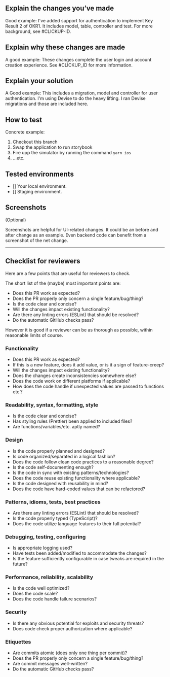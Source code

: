 ## Explain the changes you’ve made

Good example:
I've added support for authentication to implement Key Result 2 of OKR1. It includes
model, table, controller and test. For more background, see #CLICKUP-ID.

## Explain why these changes are made

A good example:
These changes complete the user login and account creation experience. See #CLICKUP_ID for more information.

## Explain your solution

A Good example:
This includes a migration, model and controller for user authentication.
I'm using Devise to do the heavy lifting. I ran Devise migrations and those are included here.

## How to test

Concrete example:

1. Checkout this branch
2. Swap the application to run storybook
3. Fire upp the simulator by running the command `yarn ios`
4. ...etc.

## Tested environments

- [] Your local environment.
- [] Staging environment.

## Screenshots

(Optional)

Screenshots are helpful for UI-related changes. It could be an before and after change as an example.
Even backend code can benefit from a screenshot of the net change.

---

## Checklist for reviewers

Here are a few points that are useful for reviewers to check.

The short list of the (maybe) most important points are:

- Does this PR work as expected?
- Does the PR properly only concern a single feature/bug/thing?
- Is the code clear and concise?
- Will the changes impact existing functionality?
- Are there any linting errors (ESLint) that should be resolved?
- Do the automatic GitHub checks pass?

However it is good if a reviewer can be as thorough as possible,
within reasonable limits of course.

### Functionality

- Does this PR work as expected?
- If this is a new feature, does it add value, or is it a sign of feature-creep?
- Will the changes impact existing functionality?
- Does the changes create inconsistencies somewhere else?
- Does the code work on different platforms if applicable?
- How does the code handle if unexpected values are passed to functions etc.?

### Readability, syntax, formatting, style

- Is the code clear and concise?
- Has styling rules (Prettier) been applied to included files?
- Are functions/variables/etc. aptly named?

### Design

- Is the code properly planned and designed?
- Is code organized/separated in a logical fashion?
- Does the code follow clean code practices to a reasonable degree?
- Is the code self-documenting enough?
- Is the code in sync with existing patterns/technologies?
- Does the code reuse existing functionality where applicable?
- Is the code designed with reusability in mind?
- Does the code have hard-coded values that can be refactored?

### Patterns, idioms, tests, best practices

- Are there any linting errors (ESLint) that should be resolved?
- Is the code properly typed (TypeScript)?
- Does the code utilize language features to their full potential?

### Debugging, testing, configuring

- Is appropriate logging used?
- Have tests been added/modified to accommodate the changes?
- Is the feature sufficiently configurable in case tweaks are required in the future?

### Performance, reliability, scalability

- Is the code well optimized?
- Does the code scale?
- Does the code handle failure scenarios?

### Security

- Is there any obvious potential for exploits and security threats?
- Does code check proper authorization where applicable?

### Etiquettes

- Are commits atomic (does only one thing per commit)?
- Does the PR properly only concern a single feature/bug/thing?
- Are commit messages well-written?
- Do the automatic GitHub checks pass?
